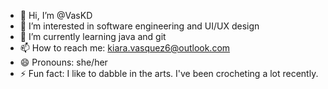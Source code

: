 - 👋 Hi, I’m @VasKD
- 👀 I’m interested in software engineering and UI/UX design
- 🌱 I’m currently learning java and git
- 📫 How to reach me: kiara.vasquez6@outlook.com
- 😄 Pronouns: she/her
- ⚡ Fun fact: I like to dabble in the arts. I've been crocheting a lot recently.

<!---
VasKD/VasKD is a ✨ special ✨ repository because its `README.md` (this file) appears on your GitHub profile.
You can click the Preview link to take a look at your changes.
--->
